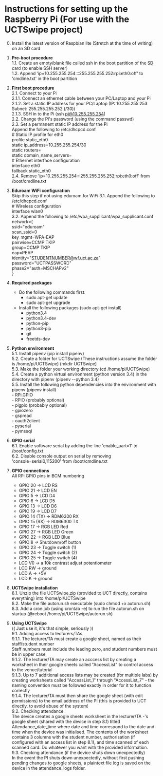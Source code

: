 # Instructions for setting up the Raspberry Pi (For use with the UCTSwipe project)  
0. Install the latest version of Raspbian lite (Stretch at the time of writing) on an SD card  
1. **Pre-boot procedure**  
   1.1. Create an empty/blank file called ssh in the boot partition of the SD card (to enable SSH server)  
   1.2. Append 'ip=10.255.255.254:::255.255.255.252:rpi:eth0:off' to 'cmdline.txt' in the boot partition  
2. **First boot procedure**  
   2.1. Connect to your Pi  
        2.1.1. Connect an ethernet cable between your PC/Laptop and your Pi  
        2.1.2. Set a static IP address for your PC/Laptop (IP: 10.255.255.253 Subnet: 255.255.255.252 (/30))  
        2.1.3. SSH in to the Pi (ssh pi@10.255.255.254)  
   2.2. Change the Pi's password (using the command passwd)  
   2.3. Set a permanent static IP address for the Pi  
        Append the following to /etc/dhcpcd.conf  
        # Static IP profile for eth0  
        profile static_eth0  
        static ip_address=10.255.255.254/30  
        static routers=  
        static domain_name_servers=    
        # Ethernet interface configuration  
        interface eth0  
        fallback static_eth0  
   2.4. Remove 'ip=10.255.255.254:::255.255.255.252:rpi:eth0:off' from /boot/cmdline.txt  
     
3. **Eduroam WiFi configuration**  
   Skip this step if not using eduroam for WiFi
   3.1. Append the following to /etc/dhcpcd.conf  
        # Wireless configuration  
        interface wlan0  
   3.2. Append the following to /etc/wpa_supplicant/wpa_supplicant.conf  
        network={  
        ssid="eduroam"  
        scan_ssid=0  
        key_mgmt=WPA-EAP  
        pairwise=CCMP TKIP  
        group=CCMP TKIP  
        eap=PEAP  
        identity="STUDENTNUMBER@wf.uct.ac.za"  
        password="UCTPASSWORD"  
        phase2="auth=MSCHAPv2"  
        }  
4. **Required packages**  
   - Do the following commands first:  
     - sudo apt-get update  
     - sudo apt-get upgrade  
   - Install the following packages (sudo apt-get install)  
     - python3.4  
     - python3.4-dev  
     - python-pip  
     - python3-pip  
     - git  
     - freetds-dev  
5. **Python environment**  
   5.1. Install pipenv (pip install pipenv)  
   5.2. Create a folder for UCTSwipe (These instructions assume the folder is /home/pi/UCTSwipe) (mkdir UCTSwipe)  
   5.3. Make the folder your working directory (cd /home/pi/UCTSwipe)  
   5.4. Create a python virtual environment (python version 3.4) in the directory with pipenv (pipenv --python 3.4)  
   5.5. Install the following python dependencies into the environment with pipenv (pipenv install)  
        - RPi.GPIO  
        - RPIO (probably optional)  
        - pigpio (probably optional)  
        - gpiozero  
        - gspread  
        - oauth2client  
        - pyserial  
        - pymssql  
6. **GPIO serial**  
   6.1. Enable software serial by adding the line 'enable_uart=1' to /boot/config.txt  
   6.2. Disable console output on serial by removing 'console=serial0,115200' from /boot/cmdline.txt  
7. **GPIO connections**  
   All RPi GPIO pins in BCM numbering  
   - GPIO 20 -> LCD RS  
   - GPIO 21 -> LCD EN  
   - GPIO 5 -> LCD D4  
   - GPIO 6 -> LCD D5  
   - GPIO 13 -> LCD D6  
   - GPIO 19 -> LCD D7  
   - GPIO 14 (TX) -> RDM6300 RX  
   - GPIO 15 (RX) -> RDM6300 TX  
   - GPIO 17 -> RGB LED Red  
   - GPIO 27 -> RGB LED Green  
   - GPIO 22 -> RGB LED Blue  
   - GPIO 8 -> Shutdown/off button  
   - GPIO 23 -> Toggle switch (1)  
   - GPIO 24 -> Toggle switch (2)  
   - GPIO 25 -> Toggle switch (4)  
   - LCD V0 -> a 10k contrast adjust potentiometer  
   - LCD RW -> ground  
   - LCD A -> +5V  
   - LCD K -> ground  
8. **UCTSwipe installation**  
   8.1. Unzip the file UCTSwipe.zip (provided to UCT directly, contains everything) into /home/pi/UCTSwipe  
   8.2. Make the file autorun.sh executable (sudo chmod +x autorun.sh)  
   8.3. Add a cron job (using crontab -e) to run the file autorun.sh on startup (@reboot /home/pi/UCTSwipe/autorun.sh)  
9. **Using UCTSwipe**  
   (( Just use it, it's that simple, seriously ))  
   9.1. Adding access to lecturers/TAs  
        9.1.1. The lecturer/TA must create a google sheet, named as their staff/student number  
               Staff numbers must include the leading zero, and student numbers must be in upper case  
        9.1.2. The lecturer/TA may create an acccess list by creating a worksheet in their google sheets called "AccessList" to control access to the venue/tutorial  
        9.1.3. Up to 7 additional access lists may be created (for multiple labs) by creating worksheets called "AccessList_1" through "AccessList_7" - the naming convention must be followed exactly in order for it to function correctly  
        9.1.4. The lecturer/TA must then share the google sheet (with edit permissions) to the email address of the PI (this is provided to UCT directly, to avoid abuse of the system)  
   9.2. Checking attendance  
        The device creates a google sheets worksheet in the lecturer/TA -'s google sheet (shared with the device in step 8.1) titled Attendance_date_time where date and time correspond to the date and time when the device was initialised. The contents of the worksheet contains 3 columns with the student number, authorisation (if configured with an access list in step 8.1), and time scanned of each scanned card. Do whatever you want with the provided information.  
   9.3. Checking attendance (if the device shuts down unexpectedly)  
        In the event the PI shuts down unexpectedly, without first pushing pending changes to google sheets, a plaintext file log is saved on the device in the attendance_logs folder.  
